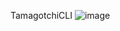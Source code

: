 TamagotchiCLI
![image](https://github.com/zFrameh/TamagotchiCLI/assets/48772130/037eb5ef-c1ac-4294-bdf5-c82eeaf31894)
